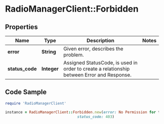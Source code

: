 # RadioManagerClient::Forbidden

## Properties

Name | Type | Description | Notes
------------ | ------------- | ------------- | -------------
**error** | **String** | Given error, describes the problem. | 
**status_code** | **Integer** | Assigned StatusCode, is used in order to create a relationship between Error and Response. | 

## Code Sample

```ruby
require 'RadioManagerClient'

instance = RadioManagerClient::Forbidden.new(error: No Permission for this action,
                                 status_code: 403)
```


